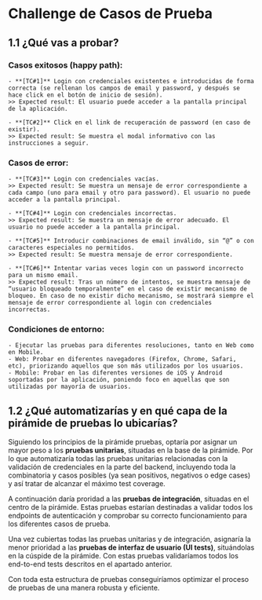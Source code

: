 # Challenge de Casos de Prueba

## 1.1 ¿Qué vas a probar?

### Casos exitosos (happy path):

    - **[TC#1]** Login con credenciales existentes e introducidas de forma correcta (se rellenan los campos de email y password, y después se hace click en el botón de inicio de sesión).
    >> Expected result: El usuario puede acceder a la pantalla principal de la aplicación.

    - **[TC#2]** Click en el link de recuperación de password (en caso de existir).
    >> Expected result: Se muestra el modal informativo con las instrucciones a seguir.

### Casos de error:

    - **[TC#3]** Login con credenciales vacías.
    >> Expected result: Se muestra un mensaje de error correspondiente a cada campo (uno para email y otro para password). El usuario no puede acceder a la pantalla principal.

    - **[TC#4]** Login con credenciales incorrectas.
    >> Expected result: Se muestra un mensaje de error adecuado. El usuario no puede acceder a la pantalla principal.

    - **[TC#5]** Introducir combinaciones de email inválido, sin “@” o con caracteres especiales no permitidos.
    >> Expected result: Se muestra mensaje de error correspondiente.

    - **[TC#6]** Intentar varias veces login con un password incorrecto para un mismo email.
    >> Expected result: Tras un número de intentos, se muestra mensaje de “usuario bloqueado temporalmente” en el caso de existir mecanismo de bloqueo. En caso de no existir dicho mecanismo, se mostrará siempre el mensaje de error correspondiente al login con credenciales incorrectas.

### Condiciones de entorno: 

    - Ejecutar las pruebas para diferentes resoluciones, tanto en Web como en Mobile.
    - Web: Probar en diferentes navegadores (Firefox, Chrome, Safari, etc), priorizando aquellos que son más utilizados por los usuarios.
    - Mobile: Probar en las diferentes versiones de iOS y Android soportadas por la aplicación, poniendo foco en aquellas que son utilizadas por mayoría de usuarios.

## 1.2 ¿Qué automatizarías y en qué capa de la pirámide de pruebas lo ubicarías?

Siguiendo los principios de la pirámide pruebas, optaría por asignar un mayor peso a los **pruebas unitarias**, situadas en la base de la pirámide. Por lo que automatizaría todas las pruebas unitarias relacionadas con la validación de credenciales en la parte del backend, incluyendo toda la combinatoria y casos posibles (ya sean positivos, negativos o edge cases) y así tratar de alcanzar el máximo test coverage.

A continuación daría proridad a las **pruebas de integración**, situadas en el centro de la pirámide. Estas pruebas estarían destinadas a validar todos los endpoints de autenticación y comprobar su correcto funcionamiento para los diferentes casos de prueba.

Una vez cubiertas todas las pruebas unitarias y de integración, asignaría la menor prioridad a las **pruebas de interfaz de usuario (UI tests)**, situándolas en la cúspide de la pirámide. Con estas pruebas validaríamos todos los end-to-end tests descritos en el apartado anterior.

Con toda esta estructura de pruebas conseguiríamos optimizar el proceso de pruebas de una manera robusta y eficiente.
